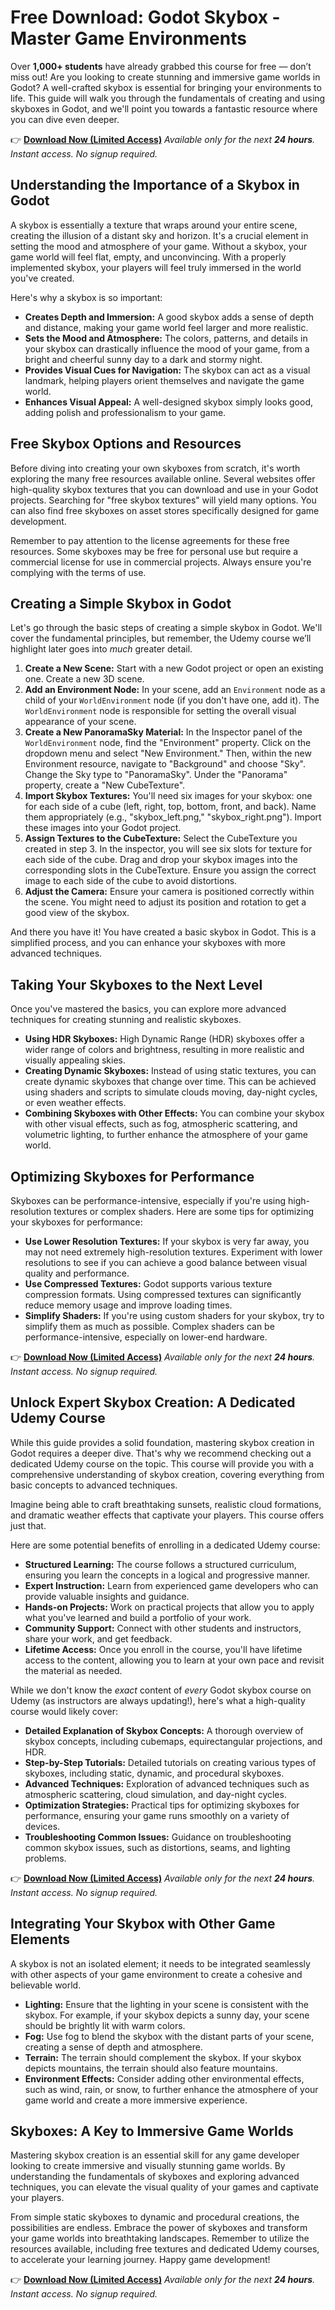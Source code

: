 # Free Download: Godot Skybox - Master Game Environments

Over **1,000+ students** have already grabbed this course for free — don’t miss out! Are you looking to create stunning and immersive game worlds in Godot? A well-crafted skybox is essential for bringing your environments to life. This guide will walk you through the fundamentals of creating and using skyboxes in Godot, and we'll point you towards a fantastic resource where you can dive even deeper.

👉 [**Download Now (Limited Access)**](https://udemywork.com/godot-skybox)
_Available only for the next **24 hours**. Instant access. No signup required._

## Understanding the Importance of a Skybox in Godot

A skybox is essentially a texture that wraps around your entire scene, creating the illusion of a distant sky and horizon. It's a crucial element in setting the mood and atmosphere of your game. Without a skybox, your game world will feel flat, empty, and unconvincing. With a properly implemented skybox, your players will feel truly immersed in the world you've created.

Here's why a skybox is so important:

*   **Creates Depth and Immersion:** A good skybox adds a sense of depth and distance, making your game world feel larger and more realistic.
*   **Sets the Mood and Atmosphere:** The colors, patterns, and details in your skybox can drastically influence the mood of your game, from a bright and cheerful sunny day to a dark and stormy night.
*   **Provides Visual Cues for Navigation:** The skybox can act as a visual landmark, helping players orient themselves and navigate the game world.
*   **Enhances Visual Appeal:** A well-designed skybox simply looks good, adding polish and professionalism to your game.

## Free Skybox Options and Resources

Before diving into creating your own skyboxes from scratch, it's worth exploring the many free resources available online. Several websites offer high-quality skybox textures that you can download and use in your Godot projects. Searching for "free skybox textures" will yield many options. You can also find free skyboxes on asset stores specifically designed for game development.

Remember to pay attention to the license agreements for these free resources. Some skyboxes may be free for personal use but require a commercial license for use in commercial projects. Always ensure you're complying with the terms of use.

## Creating a Simple Skybox in Godot

Let's go through the basic steps of creating a simple skybox in Godot. We'll cover the fundamental principles, but remember, the Udemy course we’ll highlight later goes into *much* greater detail.

1.  **Create a New Scene:** Start with a new Godot project or open an existing one. Create a new 3D scene.
2.  **Add an Environment Node:** In your scene, add an `Environment` node as a child of your `WorldEnvironment` node (if you don't have one, add it). The `WorldEnvironment` node is responsible for setting the overall visual appearance of your scene.
3.  **Create a New PanoramaSky Material:** In the Inspector panel of the `WorldEnvironment` node, find the "Environment" property. Click on the dropdown menu and select "New Environment." Then, within the new Environment resource, navigate to "Background" and choose "Sky". Change the Sky type to "PanoramaSky". Under the "Panorama" property, create a "New CubeTexture".
4.  **Import Skybox Textures:** You'll need six images for your skybox: one for each side of a cube (left, right, top, bottom, front, and back). Name them appropriately (e.g., "skybox_left.png," "skybox_right.png"). Import these images into your Godot project.
5.  **Assign Textures to the CubeTexture:** Select the CubeTexture you created in step 3. In the inspector, you will see six slots for texture for each side of the cube. Drag and drop your skybox images into the corresponding slots in the CubeTexture. Ensure you assign the correct image to each side of the cube to avoid distortions.
6.  **Adjust the Camera:** Ensure your camera is positioned correctly within the scene. You might need to adjust its position and rotation to get a good view of the skybox.

And there you have it! You have created a basic skybox in Godot. This is a simplified process, and you can enhance your skyboxes with more advanced techniques.

## Taking Your Skyboxes to the Next Level

Once you've mastered the basics, you can explore more advanced techniques for creating stunning and realistic skyboxes.

*   **Using HDR Skyboxes:** High Dynamic Range (HDR) skyboxes offer a wider range of colors and brightness, resulting in more realistic and visually appealing skies.
*   **Creating Dynamic Skyboxes:** Instead of using static textures, you can create dynamic skyboxes that change over time. This can be achieved using shaders and scripts to simulate clouds moving, day-night cycles, or even weather effects.
*   **Combining Skyboxes with Other Effects:** You can combine your skybox with other visual effects, such as fog, atmospheric scattering, and volumetric lighting, to further enhance the atmosphere of your game world.

## Optimizing Skyboxes for Performance

Skyboxes can be performance-intensive, especially if you're using high-resolution textures or complex shaders. Here are some tips for optimizing your skyboxes for performance:

*   **Use Lower Resolution Textures:** If your skybox is very far away, you may not need extremely high-resolution textures. Experiment with lower resolutions to see if you can achieve a good balance between visual quality and performance.
*   **Use Compressed Textures:** Godot supports various texture compression formats. Using compressed textures can significantly reduce memory usage and improve loading times.
*   **Simplify Shaders:** If you're using custom shaders for your skybox, try to simplify them as much as possible. Complex shaders can be performance-intensive, especially on lower-end hardware.

👉 [**Download Now (Limited Access)**](https://udemywork.com/godot-skybox)
_Available only for the next **24 hours**. Instant access. No signup required._

## Unlock Expert Skybox Creation: A Dedicated Udemy Course

While this guide provides a solid foundation, mastering skybox creation in Godot requires a deeper dive. That's why we recommend checking out a dedicated Udemy course on the topic. This course will provide you with a comprehensive understanding of skybox creation, covering everything from basic concepts to advanced techniques.

Imagine being able to craft breathtaking sunsets, realistic cloud formations, and dramatic weather effects that captivate your players. This course offers just that.

Here are some potential benefits of enrolling in a dedicated Udemy course:

*   **Structured Learning:** The course follows a structured curriculum, ensuring you learn the concepts in a logical and progressive manner.
*   **Expert Instruction:** Learn from experienced game developers who can provide valuable insights and guidance.
*   **Hands-on Projects:** Work on practical projects that allow you to apply what you've learned and build a portfolio of your work.
*   **Community Support:** Connect with other students and instructors, share your work, and get feedback.
*   **Lifetime Access:** Once you enroll in the course, you'll have lifetime access to the content, allowing you to learn at your own pace and revisit the material as needed.

While we don't know the *exact* content of *every* Godot skybox course on Udemy (as instructors are always updating!), here's what a high-quality course would likely cover:

*   **Detailed Explanation of Skybox Concepts:** A thorough overview of skybox concepts, including cubemaps, equirectangular projections, and HDR.
*   **Step-by-Step Tutorials:** Detailed tutorials on creating various types of skyboxes, including static, dynamic, and procedural skyboxes.
*   **Advanced Techniques:** Exploration of advanced techniques such as atmospheric scattering, cloud simulation, and day-night cycles.
*   **Optimization Strategies:** Practical tips for optimizing skyboxes for performance, ensuring your game runs smoothly on a variety of devices.
*   **Troubleshooting Common Issues:** Guidance on troubleshooting common skybox issues, such as distortions, seams, and lighting problems.

👉 [**Download Now (Limited Access)**](https://udemywork.com/godot-skybox)
_Available only for the next **24 hours**. Instant access. No signup required._

## Integrating Your Skybox with Other Game Elements

A skybox is not an isolated element; it needs to be integrated seamlessly with other aspects of your game environment to create a cohesive and believable world.

*   **Lighting:** Ensure that the lighting in your scene is consistent with the skybox. For example, if your skybox depicts a sunny day, your scene should be brightly lit with warm colors.
*   **Fog:** Use fog to blend the skybox with the distant parts of your scene, creating a sense of depth and atmosphere.
*   **Terrain:** The terrain should complement the skybox. If your skybox depicts mountains, the terrain should also feature mountains.
*   **Environment Effects:** Consider adding other environmental effects, such as wind, rain, or snow, to further enhance the atmosphere of your game world and create a more immersive experience.

## Skyboxes: A Key to Immersive Game Worlds

Mastering skybox creation is an essential skill for any game developer looking to create immersive and visually stunning game worlds. By understanding the fundamentals of skyboxes and exploring advanced techniques, you can elevate the visual quality of your games and captivate your players.

From simple static skyboxes to dynamic and procedural creations, the possibilities are endless. Embrace the power of skyboxes and transform your game worlds into breathtaking landscapes. Remember to utilize the resources available, including free textures and dedicated Udemy courses, to accelerate your learning journey. Happy game development!

👉 [**Download Now (Limited Access)**](https://udemywork.com/godot-skybox)
_Available only for the next **24 hours**. Instant access. No signup required._
